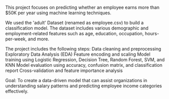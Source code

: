 This project focuses on predicting whether an employee earns more than $50K per year using machine learning techniques.

We used the 'adult' Dataset (renamed as employee.csv) to build a classification model. The dataset includes various demographic and employment-related features such as age, education, occupation, hours-per-week, and more.

The project includes the following steps:
Data cleaning and preprocessing
Exploratory Data Analysis (EDA)
Feature encoding and scaling
Model training using Logistic Regression, Decision Tree, Random Forest, SVM, and KNN
Model evaluation using accuracy, confusion matrix, and classification report
Cross-validation and feature importance analysis

Goal: To create a data-driven model that can assist organizations in understanding salary patterns and predicting employee income categories effectively.
